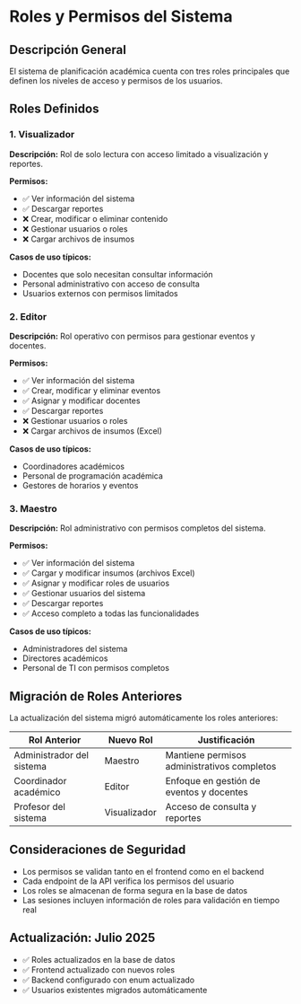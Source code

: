 # Roles y Permisos del Sistema

## Descripción General

El sistema de planificación académica cuenta con tres roles principales que definen los niveles de acceso y permisos de los usuarios.

## Roles Definidos

### 1. Visualizador
**Descripción:** Rol de solo lectura con acceso limitado a visualización y reportes.

**Permisos:**
- ✅ Ver información del sistema
- ✅ Descargar reportes
- ❌ Crear, modificar o eliminar contenido
- ❌ Gestionar usuarios o roles
- ❌ Cargar archivos de insumos

**Casos de uso típicos:**
- Docentes que solo necesitan consultar información
- Personal administrativo con acceso de consulta
- Usuarios externos con permisos limitados

### 2. Editor
**Descripción:** Rol operativo con permisos para gestionar eventos y docentes.

**Permisos:**
- ✅ Ver información del sistema
- ✅ Crear, modificar y eliminar eventos
- ✅ Asignar y modificar docentes
- ✅ Descargar reportes
- ❌ Gestionar usuarios o roles
- ❌ Cargar archivos de insumos (Excel)

**Casos de uso típicos:**
- Coordinadores académicos
- Personal de programación académica
- Gestores de horarios y eventos

### 3. Maestro
**Descripción:** Rol administrativo con permisos completos del sistema.

**Permisos:**
- ✅ Ver información del sistema
- ✅ Cargar y modificar insumos (archivos Excel)
- ✅ Asignar y modificar roles de usuarios
- ✅ Gestionar usuarios del sistema
- ✅ Descargar reportes
- ✅ Acceso completo a todas las funcionalidades

**Casos de uso típicos:**
- Administradores del sistema
- Directores académicos
- Personal de TI con permisos completos

## Migración de Roles Anteriores

La actualización del sistema migró automáticamente los roles anteriores:

| Rol Anterior | Nuevo Rol | Justificación |
|--------------|-----------|---------------|
| Administrador del sistema | Maestro | Mantiene permisos administrativos completos |
| Coordinador académico | Editor | Enfoque en gestión de eventos y docentes |
| Profesor del sistema | Visualizador | Acceso de consulta y reportes |

## Consideraciones de Seguridad

- Los permisos se validan tanto en el frontend como en el backend
- Cada endpoint de la API verifica los permisos del usuario
- Los roles se almacenan de forma segura en la base de datos
- Las sesiones incluyen información de roles para validación en tiempo real

## Actualización: Julio 2025

- ✅ Roles actualizados en la base de datos
- ✅ Frontend actualizado con nuevos roles
- ✅ Backend configurado con enum actualizado
- ✅ Usuarios existentes migrados automáticamente